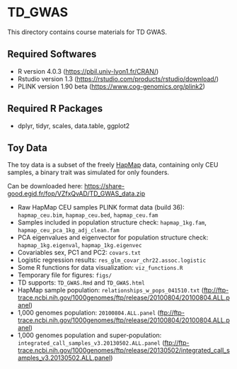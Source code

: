 # TD_GWAS

This directory contains course materials for TD GWAS.

## Required Softwares
* R version 4.0.3 (https://pbil.univ-lyon1.fr/CRAN/)
* Rstudio version 1.3 (https://rstudio.com/products/rstudio/download/)
* PLINK version 1.90 beta (https://www.cog-genomics.org/plink2)

## Required R Packages
* dplyr, tidyr, scales, data.table, ggplot2

## Toy Data
The toy data is a subset of the freely [HapMap](https://www.sanger.ac.uk/resources/downloads/human/hapmap3.html) data, containing only CEU samples, a binary trait was simulated for only founders.

Can be downloaded here: https://share-good.egid.fr/fop/VZfxQvAD/TD_GWAS_data.zip

* Raw HapMap CEU samples PLINK format data (build 36): `hapmap_ceu.bim`, `hapmap_ceu.bed`, `hapmap_ceu.fam`
* Samples included in population structure check: `hapmap_1kg.fam`, `hapmap_ceu_pca_1kg_adj_clean.fam`
* PCA eigenvalues and eigenvector for population structure check: `hapmap_1kg.eigenval`, `hapmap_1kg.eigenvec`
* Covariables sex, PC1 and PC2: `covars.txt`
* Logistic regression results: `res_glm_covar_chr22.assoc.logistic`
* Some R functions for data visualization: `viz_functions.R`
* Temporary file for figures: `figs/`
* TD supports: `TD_GWAS.Rmd` and `TD_GWAS.html`
* HapMap sample population: `relationships_w_pops_041510.txt` (ftp://ftp-trace.ncbi.nih.gov/1000genomes/ftp/release/20100804/20100804.ALL.panel)
* 1,000 genomes population: `20100804.ALL.panel` (ftp://ftp-trace.ncbi.nih.gov/1000genomes/ftp/release/20100804/20100804.ALL.panel)
* 1,000 genomes population and super-population: `integrated_call_samples_v3.20130502.ALL.panel` (ftp://ftp-trace.ncbi.nih.gov/1000genomes/ftp/release/20130502/integrated_call_samples_v3.20130502.ALL.panel)
